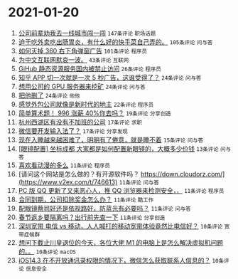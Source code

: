 # 2021-01-20

1. [公司前辈劝我去一线城市闯一闯](https://www.v2ex.com/t/746509) `147条评论` `职场话题`
1. [迫于吃外卖吃出肠胃炎，有什么好的快手菜自己弄的。](https://www.v2ex.com/t/746547) `105条评论` `问与答`
1. [如何灭掉 360 右下角弹窗广告](https://www.v2ex.com/t/746538) `101条评论` `程序员`
1. [为中文互联网默哀一波。](https://www.v2ex.com/t/746647) `43条评论` `互联网`
1. [GiHub 静态资源服务国内被禁止访问](https://www.v2ex.com/t/746659) `26条评论` `程序员`
1. [知乎 APP 切一次就是一次 5 秒广告，这谁受得了？](https://www.v2ex.com/t/746639) `24条评论` `问与答`
1. [想用公司的 GPU 服务器来挖矿](https://www.v2ex.com/t/746577) `24条评论` `问与答`
1. [把他删了](https://www.v2ex.com/t/746505) `24条评论` `他他`
1. [感觉外包公司就像是新时代的地主](https://www.v2ex.com/t/746612) `22条评论` `程序员`
1. [简单算术题！ 996 涨薪 40%你去吗？](https://www.v2ex.com/t/746524) `19条评论` `分享创造`
1. [杭州西湖区有没有不加班的公司](https://www.v2ex.com/t/746655) `17条评论` `求职`
1. [微信要开发输入法了？](https://www.v2ex.com/t/746525) `17条评论` `分享发现`
1. [现在入睡越来越困难了，明明有了倦意，就是睡不着](https://www.v2ex.com/t/746615) `15条评论` `问与答`
1. [[眼镜配置] 坐标成都 大家都是如何配置新眼镜的，大概多少价钱](https://www.v2ex.com/t/746670) `13条评论` `问与答`
1. [喜欢看动漫的多么](https://www.v2ex.com/t/746629) `11条评论` `程序员`
1. [请问这个网站是怎么做的？有开源软件吗？ https://down.cloudorz.com/](https://www.v2ex.com/t/746613) `11条评论` `问与答`
1. [PC 版 QQ 更新了又来恶心人，推 QQ 浏览器来检测安全，，](https://www.v2ex.com/t/746606) `11条评论` `程序员`
1. [合同到期，公司扣除奖金怎么办？](https://www.v2ex.com/t/746601) `11条评论` `酷工作`
1. [配眼镜蔡司好还是依视路好，防蓝光有必要吗？](https://www.v2ex.com/t/746513) `11条评论` `问与答`
1. [春节返乡要隔离吗？出行前先查一下](https://www.v2ex.com/t/746508) `11条评论` `分享创造`
1. [深圳宽带 电信 vs 移动，人人喊打的移动宽带体验竟然比电信好？](https://www.v2ex.com/t/746649) `10条评论` `宽带症候群`
1. [想问下截止川皇退位的今天，各位大佬 M1 的电脑上是怎么解决虚拟机问题的。。](https://www.v2ex.com/t/746628) `10条评论` `macOS`
1. [iOS14.3 在不开放通讯录权限的情况下，微信怎么获取联系人信息的？](https://www.v2ex.com/t/746595) `10条评论` `信息安全`
